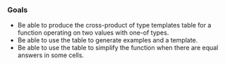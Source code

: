 ### Goals

-   Be able to produce the cross-product of type templates table for a function operating on two values with one-of types.
-   Be able to use the table to generate examples and a template.
-   Be able to use the table to simplify the function when there are equal answers in some cells.
